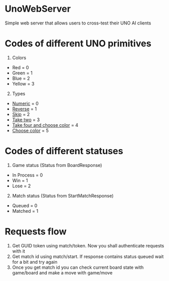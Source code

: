 # UnoWebServer
Simple web server that allows users to cross-test their UNO AI clients

# Codes of different UNO primitives

1. Colors
  * Red = 0
  * Green = 1
  * Blue = 2
  * Yellow = 3
  
2. Types
  * [Numeric](https://i.pinimg.com/originals/fc/0c/e1/fc0ce1489779e1fe7a58899327141599.png) = 0
  * [Reverse](https://i.pinimg.com/originals/0a/19/24/0a1924d437254f66c7ae563d2d0bb462.webp) = 1
  * [Skip](https://www.cuou.net/Uploads/ueditor/php/upload/image/20190515/1557911874155146.png) = 2
  * [Take two](https://www.uno-kartenspiel.de/wp-content/uploads/2019/08/zwei-ziehen-karte.jpg) = 3
  * [Take four and choose color](https://www.ultraboardgames.com/uno/gfx/wild4.jpg) = 4
  * [Choose color](https://www.cuou.net/Uploads/ueditor/php/upload/image/20190515/1557913541998387.jpg) = 5
  
# Codes of different statuses
  
1. Game status (Status from BoardResponse)
  * In Process = 0
  * Win = 1
  * Lose = 2
    
2. Match status (Status from StartMatchResponse)
  * Queued = 0
  * Matched = 1
  
 # Requests flow
 
 1. Get GUID token using match/token. Now you shall authenticate requests with it
 2. Get match id using match/start. If response contains status queued wait for a bit and try again
 3. Once you get match id you can check current board state with game/board and make a move with game/move
